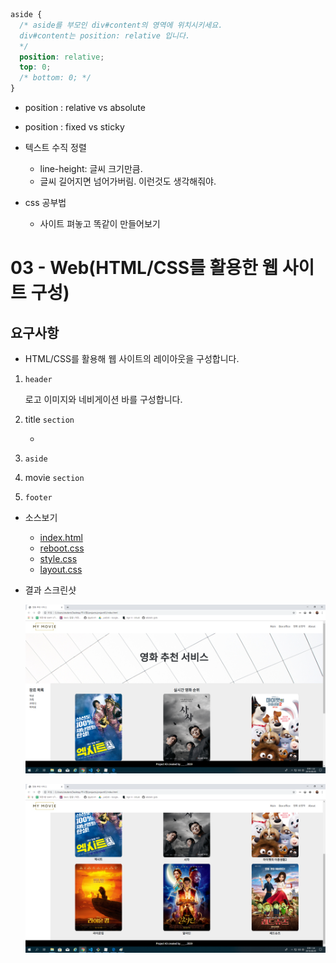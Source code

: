 ```css
aside {
  /* aside를 부모인 div#content의 영역에 위치시키세요.
  div#content는 position: relative 입니다.
  */
  position: relative;
  top: 0;
  /* bottom: 0; */
}
```

* position : relative vs absolute

* position : fixed vs sticky
* 텍스트 수직 정렬
  * line-height: 글씨 크기만큼.
  * 글씨 길어지면 넘어가버림. 이런것도 생각해줘야.
* css 공부법
  * 사이트 펴놓고 똑같이 만들어보기





# 03 - Web(HTML/CSS를 활용한 웹 사이트 구성)

## 요구사항

* HTML/CSS를 활용해 웹 사이트의 레이아웃을 구성합니다.

1. `header`

   로고 이미지와 네비게이션 바를 구성합니다.

2. title `section`

   * 

3. `aside`

4. movie `section`

5. `footer`

* 소스보기
  * [index.html](./index.html)
  * [reboot.css](reboot.css)
  * [style.css](style.css)
  * [layout.css](./layout.css)

* 결과 스크린샷

  ![결과화면1](./images/결과화면1.png)

  ![결과화면2](./images/결과화면2.png)

  

  